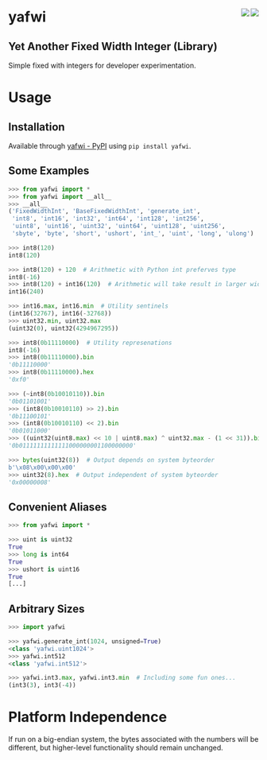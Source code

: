 # yafwi [<img src="https://img.shields.io/travis/buhanec/yafwi/master.svg?label=Travis+CI&style=flat-square" align="right">](https://travis-ci.org/buhanec/yafwi) [<img src="https://img.shields.io/azure-devops/build/buhanec/yafwi/3?label=Azure%20DevOps%20build&style=flat-square" align="right">](https://dev.azure.com/buhanec/yafwi/_build)

## Yet Another Fixed Width Integer (Library)

Simple fixed with integers for developer experimentation.

# Usage

## Installation

Available through [yafwi - PyPI](https://pypi.org/project/spookyhash/) using `pip install yafwi`.

## Some Examples

```python
>>> from yafwi import *
>>> from yafwi import __all__
>>> __all__
('FixedWidthInt', 'BaseFixedWidthInt', 'generate_int', 
 'int8', 'int16', 'int32', 'int64', 'int128', 'int256', 
 'uint8', 'uint16', 'uint32', 'uint64', 'uint128', 'uint256', 
 'sbyte', 'byte', 'short', 'ushort', 'int_', 'uint', 'long', 'ulong')

>>> int8(120)
int8(120)

>>> int8(120) + 120  # Arithmetic with Python int preferves type
int8(-16)
>>> int8(120) + int16(120)  # Arithmetic will take result in larger width
int16(240)

>>> int16.max, int16.min  # Utility sentinels
(int16(32767), int16(-32768))
>>> uint32.min, uint32.max
(uint32(0), uint32(4294967295))

>>> int8(0b11110000)  # Utility represenations
int8(-16)
>>> int8(0b11110000).bin
'0b11110000'
>>> int8(0b11110000).hex
'0xf0'

>>> (~int8(0b10010110)).bin
'0b01101001'
>>> (int8(0b10010110) >> 2).bin
'0b11100101'
>>> (int8(0b10010110) << 2).bin
'0b01011000'
>>> ((uint32(uint8.max) << 10 | uint8.max) ^ uint32.max - (1 << 31)).bin
'0b01111111111111000000001100000000'

>>> bytes(uint32(8))  # Output depends on system byteorder
b'\x08\x00\x00\x00'  
>>> uint32(8).hex  # Output independent of system byteorder
'0x00000008'
```

## Convenient Aliases

```python
>>> from yafwi import *

>>> uint is uint32
True
>>> long is int64
True
>>> ushort is uint16
True
[...]
```

## Arbitrary Sizes

```python
>>> import yafwi

>>> yafwi.generate_int(1024, unsigned=True)
<class 'yafwi.uint1024'>
>>> yafwi.int512
<class 'yafwi.int512'>

>>> yafwi.int3.max, yafwi.int3.min  # Including some fun ones... 
(int3(3), int3(-4))
```

# Platform Independence

If run on a big-endian system, the bytes associated with the numbers will be different, but higher-level functionality should remain unchanged.
